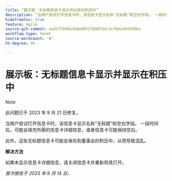```yaml
---
title: “展示板：无标题信息卡显示并出现在积压中”
description: “当用户尝试打开信息卡时，该信息卡显示名称‘无标题’和空白字段。 一段时间后，可能会填充所需的信息卡详细信息，或者信息卡可能保持空白。 此外，这些无标题的卡片可能会保存到董事会的积压中，从而造成混乱。”
hidefromtoc: true
feature: Agile
source-git-commit: aed1f7049a3b8e08327888f34c2cf682a9d598ba
workflow-type: tm+mt
source-wordcount: '0'
ht-degree: 0%

---
```



# 展示板：无标题信息卡显示并显示在积压中

>[!NOTE]
>
>此问题已于 2023 年 9 月 21 日修复。

当用户尝试打开信息卡时，该信息卡显示名称“无标题”和空白字段。 一段时间后，可能会填充所需的信息卡详细信息，或者信息卡可能保持空白。

此外，这些无标题信息卡可能会保存到董事会的积压中，从而导致混乱。

**解决方法**

如果未显示信息卡详细信息，请关闭信息卡并重新将其打开。

_首次报告于 2023 年 9 月 14 日。_
